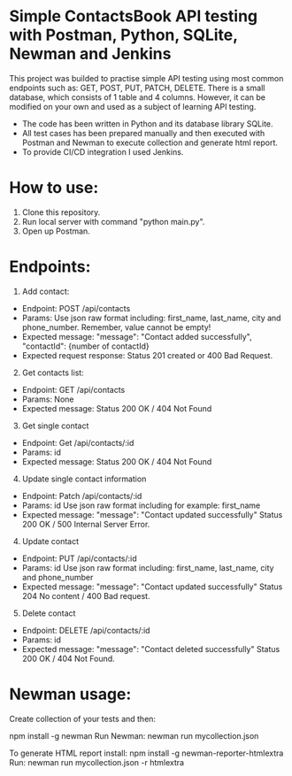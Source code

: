 # Simple ContactsBook API testing with Postman, Python, SQLite, Newman and Jenkins

This project was builded to practise simple API testing using most common endpoints such as: GET, POST, PUT, PATCH, DELETE. There is a small database, which consists of 1 table and 4 columns. However, it can be modified on your own and used as a subject of learning API testing.

- The code has been written in Python and its database library SQLite.
- All test cases has been prepared manually and then executed with Postman and Newman to execute collection and generate html report.
- To provide CI/CD integration I used Jenkins.

# How to use:

1. Clone this repository.
2. Run local server with command "python main.py".
3. Open up Postman.

# Endpoints:

1. Add contact:

- Endpoint: POST /api/contacts
- Params: Use json raw format including: first_name, last_name, city and phone_number. Remember, value cannot be empty!
- Expected message:
  "message": "Contact added successfully",
  "contactId": {number of contactId}
- Expected request response: Status 201 created or 400 Bad Request.

2. Get contacts list:

- Endpoint: GET /api/contacts
- Params: None
- Expected message:
  Status 200 OK / 404 Not Found

3. Get single contact

- Endpoint: Get /api/contacts/:id
- Params: id
- Expected message:
  Status 200 OK / 404 Not Found

4. Update single contact information

- Endpoint: Patch /api/contacts/:id
- Params: id
  Use json raw format including for example: first_name
- Expected message:
  "message": "Contact updated successfully"
  Status 200 OK / 500 Internal Server Error.

4. Update contact

- Endpoint: PUT /api/contacts/:id
- Params:
  id
  Use json raw format including: first_name, last_name, city and phone_number
- Expected message:
  "message": "Contact updated successfully"
  Status 204 No content / 400 Bad request.

5. Delete contact

- Endpoint: DELETE /api/contacts/:id
- Params:
  id
- Expected message:
  "message": "Contact deleted successfully"
  Status 200 OK / 404 Not Found.

# Newman usage:

Create collection of your tests and then:

npm install -g newman
Run Newman: newman run mycollection.json

To generate HTML report install:
npm install -g newman-reporter-htmlextra
Run: newman run mycollection.json -r htmlextra
